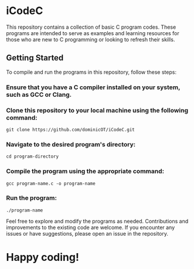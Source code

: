 # iCodeC

This repository contains a collection of basic C program codes. These programs are intended to serve as examples and learning resources for those who are new to C programming or looking to refresh their skills.


## Getting Started
To compile and run the programs in this repository, follow these steps:

### Ensure that you have a C compiler installed on your system, such as GCC or Clang.


### Clone this repository to your local machine using the following command:

```git clone https://github.com/dominicOT/iCodeC.git```

### Navigate to the desired program's directory:

```cd program-directory```

### Compile the program using the appropriate command:

```gcc program-name.c -o program-name```

### Run the program:

```./program-name```


Feel free to explore and modify the programs as needed. Contributions and improvements to the existing code are welcome. If you encounter any issues or have suggestions, please open an issue in the repository.

# Happy coding!


